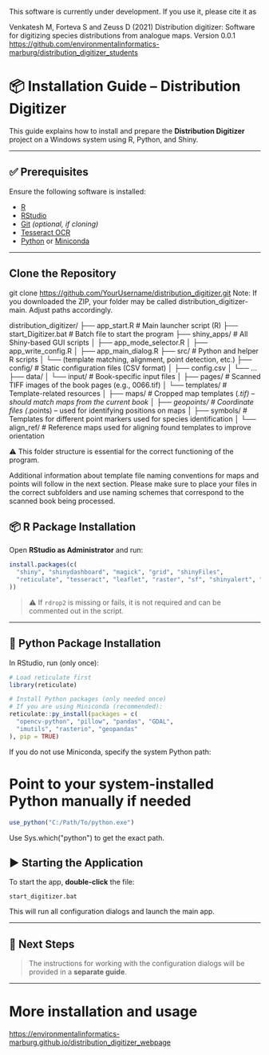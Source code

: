This software is currently under development.
If you use it, please cite it as

Venkatesh M, Forteva S and Zeuss D (2021) Distribution digitizer: Software for digitizing species distributions from analogue maps. Version 0.0.1 https://github.com/environmentalinformatics-marburg/distribution_digitizer_students



# 📦 Installation Guide – Distribution Digitizer

This guide explains how to install and prepare the **Distribution Digitizer** project on a Windows system using R, Python, and Shiny.

---

## ✅ Prerequisites

Ensure the following software is installed:

- [R](https://cran.r-project.org/)
- [RStudio](https://posit.co/download/rstudio-desktop/)
- [Git](https://git-scm.com/download/win) *(optional, if cloning)*
- [Tesseract OCR](https://github.com/tesseract-ocr/tesseract)
- [Python](https://www.python.org/) or [Miniconda](https://docs.conda.io/en/latest/miniconda.html)

---

## Clone the Repository
git clone https://github.com/YourUsername/distribution_digitizer.git
Note: If you downloaded the ZIP, your folder may be called distribution_digitizer-main. Adjust paths accordingly.


distribution_digitizer/
├── app_start.R               # Main launcher script (R)
├── start_Digitizer.bat       # Batch file to start the program
├── shiny_apps/               # All Shiny-based GUI scripts
│   ├── app_mode_selector.R
│   ├── app_write_config.R
│   ├── app_main_dialog.R
├── src/                      # Python and helper R scripts
│   └── (template matching, alignment, point detection, etc.)
├── config/                   # Static configuration files (CSV format)
│   ├── config.csv
│   └── ...
├── data/
│   └── input/                # Book-specific input files
│       ├── pages/            # Scanned TIFF images of the book pages (e.g., 0066.tif)
│       └── templates/        # Template-related resources
│           ├── maps/         # Cropped map templates (*.tif) – should match maps from the current book
│           ├── geopoints/    # Coordinate files (*.points) – used for identifying positions on maps
│           ├── symbols/      # Templates for different point markers used for species identification
│           └── align_ref/    # Reference maps used for aligning found templates to improve orientation

⚠️ This folder structure is essential for the correct functioning of the program.

Additional information about template file naming conventions for maps and points will follow in the next section. Please make sure to place your files in the correct subfolders and use naming schemes that correspond to the scanned book being processed.

## 📦 R Package Installation

Open **RStudio as Administrator** and run:

```r
install.packages(c(
  "shiny", "shinydashboard", "magick", "grid", "shinyFiles", 
  "reticulate", "tesseract", "leaflet", "raster", "sf", "shinyalert", "shinyjs"
))
```

> ⚠️ If `rdrop2` is missing or fails, it is not required and can be commented out in the script.

---

## 🐍 Python Package Installation

In RStudio, run (only once):

```r
# Load reticulate first
library(reticulate)

# Install Python packages (only needed once)
# If you are using Miniconda (recommended):
reticulate::py_install(packages = c(
  "opencv-python", "pillow", "pandas", "GDAL", 
  "imutils", "rasterio", "geopandas"
), pip = TRUE)

```

If you do not use Miniconda, specify the system Python path:

# Point to your system-installed Python manually if needed
```r
use_python("C:/Path/To/python.exe")
```
Use Sys.which("python") to get the exact path.

## ▶️ Starting the Application

To start the app, **double-click** the file:

```
start_digitizer.bat
```

This will run all configuration dialogs and launch the main app.

---

## 🧭 Next Steps

> The instructions for working with the configuration dialogs will be provided in a **separate guide**.

---


# More installation and usage

https://environmentalinformatics-marburg.github.io/distribution_digitizer_webpage



